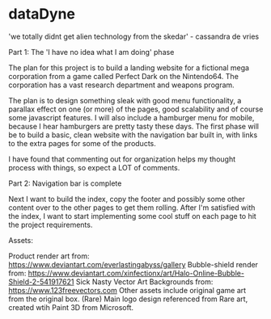 # dataDyne
'we totally didnt get alien technology from the skedar' - cassandra de vries


Part 1: The 'I have no idea what I am doing' phase

The plan for this project is to build a landing website for a fictional mega corporation from a game called Perfect Dark on the Nintendo64. The corporation has a vast research department and weapons program. 

The plan is to design something sleak with good menu functionality, a parallax effect on one (or more) of the pages, good scalability and of course some javascript features. I will also include a hamburger menu for mobile, because I hear hamburgers are pretty tasty these days. The first phase will be to build a basic, clean website with the navigation bar built in, with links to the extra pages for some of the products.

I have found that commenting out for organization helps my thought process with things, so expect a LOT of comments. 

Part 2: Navigation bar is complete 

Next I want to build the index, copy the footer and possibly some other content over to the other pages to get them rolling. After I'm satisfied with the index, I want to start implementing some cool stuff on each page to hit the project requirements. 















Assets: 

Product render art from:   https://www.deviantart.com/everlastingabyss/gallery
Bubble-shield render from: https://www.deviantart.com/xinfectionx/art/Halo-Online-Bubble-Shield-2-541917621
Sick Nasty Vector Art Backgrounds from: https://www.123freevectors.com
Other assets include original game art from the original box. (Rare)
Main logo design referenced from Rare art, created wtih Paint 3D from Microsoft.

